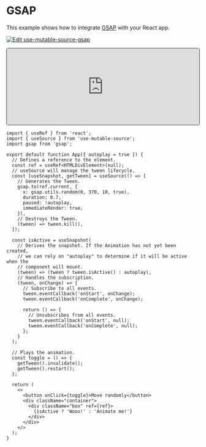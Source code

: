 # GSAP

This example shows how to integrate [GSAP](https://greensock.com/gsap/) with your React app.

[![Edit use-mutable-source-gsap](https://codesandbox.io/static/img/play-codesandbox.svg)](https://codesandbox.io/s/use-mutable-source-gsap-e3h02g)

<iframe src="https://codesandbox.io/embed/use-mutable-source-gsap-e3h02g?autoresize=1&codemirror=1&fontsize=14&hidenavigation=1&theme=light&view=preview&hidedevtools=1"
     style="width:100%; height:200px; border:0; border-radius: 4px; overflow:hidden; border: 1px solid #242424;"
     title="use-mutable-source-gsap"
     allow="accelerometer; ambient-light-sensor; camera; encrypted-media; geolocation; gyroscope; hid; microphone; midi; payment; usb; vr; xr-spatial-tracking"
     sandbox="allow-forms allow-modals allow-popups allow-presentation allow-same-origin allow-scripts"></iframe>

```tsx
import { useRef } from 'react';
import { useSource } from 'use-mutable-source';
import gsap from 'gsap';

export default function App({ autoplay = true }) {
  // Defines a reference to the element.
  const ref = useRef<HTMLDivElement>(null);
  // useSource will manage the tween lifecycle.
  const [useSnapshot, getTween] = useSource(() => [
    // Generates the Tween.
    gsap.to(ref.current, {
      x: gsap.utils.random(0, 370, 10, true),
      duration: 0.7,
      paused: !autoplay,
      immediateRender: true,
    }),
    // Destroys the Tween.
    (tween) => tween.kill(),
  ]);

  const isActive = useSnapshot(
    // Derives the snapshot. If the Animation has not yet been created,
    // we can rely on "autoplay" to determine if it will be active when the
    // component will mount.
    (tween) => (tween ? tween.isActive() : autoplay),
    // Handles the subscription.
    (tween, onChange) => {
      // Subscribe to all events.
      tween.eventCallback('onStart', onChange);
      tween.eventCallback('onComplete', onChange);

      return () => {
        // Unsubscribes from all events.
        tween.eventCallback('onStart', null);
        tween.eventCallback('onComplete', null);
      };
    }
  );

  // Plays the animation.
  const toggle = () => {
    getTween().invalidate();
    getTween().restart();
  };

  return (
    <>
      <button onClick={toggle}>Move randomly</button>
      <div className="container">
        <div className="box" ref={ref}>
          {isActive ? 'Wooo!' : 'Animate me!'}
        </div>
      </div>
    </>
  );
}
```
